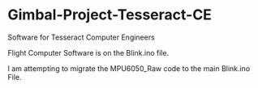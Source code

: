 # Gimbal-Project-Tesseract-CE
 Software for Tesseract Computer Engineers

 Flight Computer Software is on the Blink.ino file.

I am attempting to migrate the MPU6050_Raw code to the main Blink.ino File.
